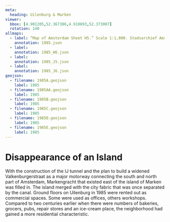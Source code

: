 ```yaml
---
meta:
  heading: Uilenburg & Marken
viewer:
  bbox: [4.901205,52.367386,4.910893,52.373007]
  rotation: 140
allmaps:
  - label: “Map of Amsterdam Sheet H5.” Scale 1:1,000. Stadsarchief Amsterdam. Published by the Public Works Department and its legal successors, 1985.
    annotation: 1985.json
  - label:
    annotation: 1985_H6.json
  - label:
    annotation: 1985_J5.json
  - label:
    annotation: 1985_J6.json
geojson:
  - filename: 1985A.geojson
    label: 1985
  - filename: 1985AA.geojson
    label: 1985
  - filename: 1985B.geojson
    label: 1985
  - filename: 1985C.geojson
    label: 1985
  - filename: 1985D.geojson
    label: 1985
  - filename: 1985E.geojson
    label: 1985
---
```

# Disappearance of an Island
With the construction of the IJ tunnel and the plan to build a widened Valkenburgerstraat as a major motorway connecting the south and north part of Amsterdam, Markengracht that existed east of the island of Marken was filled in. The island merged with the city fabric that was once separated by the canal. Ground floors on Uilenburg in 1985 were rented out as commercial spaces. Some were used as offices, others workshops. Compared to two centuries earlier when there were numbers of bakeries, grocers, pubs, repair stores and an ice-cream place, the neighborhood had gained a more residential characteristic.
